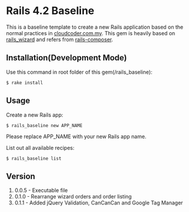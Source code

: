 # Rails 4.2 Baseline

This is a baseline template to create a new Rails application based on the normal practices in [cloudcoder.com.my](http://cloudcoder.com.my).
This gem is heavily based on [rails_wizard](https://github.com/intridea/rails_wizard) and refers from [rails-composer](https://github.com/RailsApps/rails-composer).

## Installation(Development Mode)

Use this command in root folder of this gem(/rails_baseline):

    $ rake install

## Usage

Create a new Rails app:

    $ rails_baseline new APP_NAME

Please replace APP_NAME with your new Rails app name.

List out all available recipes:

    $ rails_baseline list

## Version

1. 0.0.5 - Executable file
2. 0.1.0 - Rearrange wizard orders and order listing
3. 0.1.1 - Added jQuery Validation, CanCanCan and Google Tag Manager
